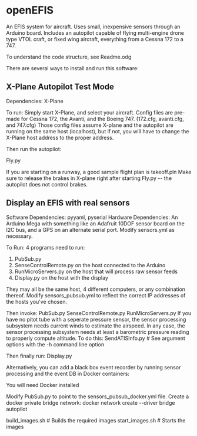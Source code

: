 # openEFIS
An EFIS system for aircraft. Uses small, inexpensive sensors through an Arduino board.
Includes an autopilot capable of flying multi-engine drone type VTOL craft, or fixed wing aircraft,
everything from a Cessna 172 to a 747.

To understand the code structure, see Readme.odg

There are several ways to install and run this software:

X-Plane Autopilot Test Mode
------------------------------------------------------------

Dependencies: X-Plane

To run:
Simply start X-Plane, and select your aircraft. Config files are
pre-made for Cessna 172, the Avanti, and the Boeing 747.
 (172.cfg, avanti.cfg, and 747.cfg)
Those config files assume X-plane and the autopilot are running on
the same host (localhost), but if not, you will have to change the
X-Plane host address to the proper address.

Then run the autopilot:

Fly.py <aircraft config> <flight plan>

If you are starting on a runway, a good sample flight plan is takeoff.pln
Make sure to release the brakes in X-plane right after starting Fly.py -- the autopilot
does not control brakes.

Display an EFIS with real sensors
---------------------------------------------------------------
Software Dependencies: pyyaml, pyserial
Hardware Dependencies: An Arduino Mega with something like an Adafruit 10DOF
                       sensor board on the I2C bus, and a GPS on an alternate
                       serial port. Modify sensors.yml as necessary.

To Run:
4 programs need to run:
1. PubSub.py
2. SenseControlRemote.py on the host connected to the Arduino
3. RunMicroServers.py on the host that will process raw sensor feeds
4. Display.py on the host with the display

They may all be the same host, 4 different computers, or any combination thereof.
Modify sensors_pubsub.yml to reflect the correct IP addresses of the hosts you've chosen.

Then invoke:
PubSub.py
SenseControlRemote.py <USBport>
RunMicroServers.py
If you have no pitot tube with a seperate pressure sensor, the sensor processing
subsystem needs current winds to estimate the airspeed.
In any case, the sensor processing subsystem needs at least a barometric pressure
reading to properly compute altitude. To do this:
SendATISInfo.py # See argument options with the -h command line option

Then finally run:
Display.py

Alternatively, you can add a black box event recorder by running sensor processing and
the event DB in Docker containers:

You will need Docker installed

Modify PubSub.py to point to the sensors_pubsub_docker.yml file.
Create a docker private bridge network:
docker network create --driver bridge autopilot

build_images.sh     # Builds the required images
start_images.sh     # Starts the images
